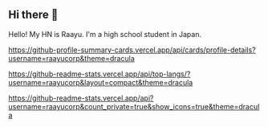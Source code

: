 ## Hi there 👋
Hello! My HN is Raayu. I'm a high school student in Japan.

https://github-profile-summary-cards.vercel.app/api/cards/profile-details?username=raayucorp&theme=dracula

https://github-readme-stats.vercel.app/api/top-langs/?username=raayucorp&layout=compact&theme=dracula

https://github-readme-stats.vercel.app/api?username=raayucorp&count_private=true&show_icons=true&theme=dracula
<!--
**raayucorp/raayucorp** is a ✨ _special_ ✨ repository because its `README.md` (this file) appears on your GitHub profile.

Here are some ideas to get you started:

- 🔭 I’m currently working on ...
- 🌱 I’m currently learning ...
- 👯 I’m looking to collaborate on ...
- 🤔 I’m looking for help with ...
- 💬 Ask me about ...
- 📫 How to reach me: ...
- 😄 Pronouns: ...
- ⚡ Fun fact: ...
-->
